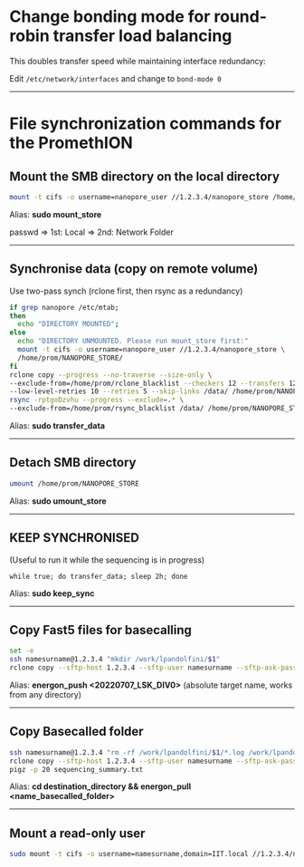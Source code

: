 # Change bonding mode for round-robin transfer load balancing
This doubles transfer speed while maintaining interface redundancy:

Edit ```/etc/network/interfaces``` and change to ```bond-mode 0```

____

# File synchronization commands for the PromethION

## Mount the SMB directory on the local directory

```bash
mount -t cifs -o username=nanopore_user //1.2.3.4/nanopore_store /home/prom/NANOPORE_STORE/
```

Alias: **sudo mount_store**

passwd   => 1st: Local
         => 2nd: Network Folder

____
 

## Synchronise data (copy on remote volume)
Use two-pass synch (rclone first, then rsync as a redundancy)
```bash
if grep nanopore /etc/mtab; 
then
  echo "DIRECTORY MOUNTED";
else
  echo "DIRECTORY UNMOUNTED. Please run mount_store first:"
  mount -t cifs -o username=nanopore_user //1.2.3.4/nanopore_store \
  /home/prom/NANOPORE_STORE/
fi
rclone copy --progress --no-traverse --size-only \
--exclude-from=/home/prom/rclone_blacklist --checkers 12 --transfers 12 \
--low-level-retries 10 --retries 5 --skip-links /data/ /home/prom/NANOPORE_STORE/
rsync -rptgoDzvhu --progress --exclude=.* \
--exclude-from=/home/prom/rsync_blacklist /data/ /home/prom/NANOPORE_STORE/
```

Alias: **sudo transfer_data**

____

## Detach SMB directory

```bash
umount /home/prom/NANOPORE_STORE
```

Alias: **sudo umount_store**

____

## KEEP SYNCHRONISED

(Useful to run it while the sequencing is in progress)

```
while true; do transfer_data; sleep 2h; done
```

Alias: **sudo keep_sync**

____

## Copy Fast5 files for basecalling

```bash
set -e
ssh namesurname@1.2.3.4 "mkdir /work/lpandolfini/$1"
rclone copy --sftp-host 1.2.3.4 --sftp-user namesurname --sftp-ask-password --checkers 12 --transfers 12 --low-level-retries 10 --retries 5 --include *.fast5 --progress /data/$1 :sftp:/work/lpandolfini/$1/
```

Alias: **energon_push <20220707_LSK_DIV0>** (absolute target name, works from any directory)

____

## Copy Basecalled folder

```bash
ssh namesurname@1.2.3.4 "rm -rf /work/lpandolfini/$1/*.log /work/lpandolfini/$1/guppy_basecaller-core-dump-db"
rclone copy --sftp-host 1.2.3.4 --sftp-user namesurname --sftp-ask-password --checkers 12 --transfers 12 --low-level-retries 10 --retries 5 --progress :sftp:/work/lpandolfini/$1 .
pigz -p 20 sequencing_summary.txt
```

Alias: **cd destination_directory && energon_pull <name_basecalled_folder>**

____

## Mount a read-only user

```bash
sudo mount -t cifs -o username=namesurname,domain=IIT.local //1.2.3.4/nanopore_store win_share
```
